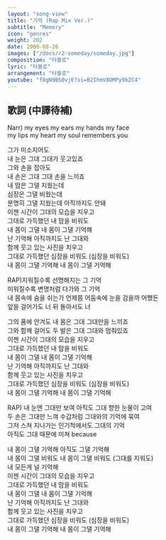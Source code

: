 ```yaml
---
layout: "song-view"
title: "기억 (Rap Mix Ver.)"
subtitle: "Memory"
icon: "genres"
weight: 202
date: 2008-08-28
images: ["/docs/r2-someday/someday.jpg"]
composition: "타블로"
lyric: "타블로"
arrangement: "타블로"
youtube: "f8gN9B50vjE?si=B2IhmV8OMPy9bZC4"
---
```


## 歌詞 (中譯待補)

Narr) my eyes my ears my hands my face  
my lips my heart my soul remembers you  

그가 미소지어도  
내 눈은 그대 그대가 웃고있죠  
그와 손을 잡아도  
내 손은 그대 그대 손을 느끼죠  
내 맘은 그댈 지웠는데  
심장은 그댈 비웠는데  
분명히 그댈 지웠는데 아직까지도 안돼  
이젠 시간이 그대의 모습을 지우고  
그대로 가득했던 내 맘을 비워도  
내 몸이 그댈 내 몸이 그댈 기억해  
난 기억해 아직까지도 난 그대와  
함께 웃고 있는 사진을 치우고  
그대로 가득했던 심장을 비워도 (심장을 비워도)  
내 몸이 그댈 기억해 내 몸이 그댈 기억해  

RAP)지워질수록 선명해지는 그 기억  
미워질수록 변명처럼 다가와 그 기억  
내 몸속에 숨을 쉬는가 언제쯤 어둠속에 눈을 감을까 어쨌든  
앞을 걸어가도 너 뒤 돌아서도 너  

그의 품에 안겨도 내 몸은 그대 그대만을 느끼죠  
그와 함께 걸어도 두 발은 그대 그대와 멈춰있죠  
이젠 시간이 그대의 모습을 지우고  
그대로 가득했던 내 맘을 비워도  
내 몸이 그댈 내 몸이 그댈 기억해  
난 기억해 아직까지도 난 그대와  
함께 웃고 있는 사진을 치우고  
그대로 가득했던 심장을 비워도 (심장을 비워도)  
내 몸이 그댈 기억해 내 몸이 그댈 기억해  

RAP) 내 눈엔 그대만 보여 아직도 그대 향한 눈물이 고여  
두 손은 그대만 느껴 수갑처럼 그대와의 기억에 묶여  
그저 스쳐 지나가는 인기척에서도 그대의 기억  
아직도 그대 때문에 미쳐 because  

내 몸이 그댈 기억해 아직도 그댈 기억해  
내 몸이 그댈 비워도 내 몸이 그댈 비워도 (그대를 지워도)  
내 모든게 널 기억해  
이젠 시간이 그대의 모습을 지우고  
그대로 가득했던 내 맘을 비워도  
내 몸이 그댈 내 몸이 그댈 기억해  
난 기억해 아직까지도 난 그대와  
함께 웃고 있는 사진을 치우고  
그대로 가득했던 심장을 비워도 (심장을 비워도)  
내 몸이 그댈 기억해 내 몸이 그댈 기억해  
